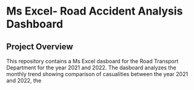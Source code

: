 # Ms Excel- Road Accident Analysis Dashboard

## Project Overview
This repository contains a Ms Excel dasboard for the Road Transport Department for the year 2021 and 2022. The dasboard analyzes the monthly trend showing comparison of casualities between the year 2021 and 2022, the 
